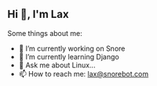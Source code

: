 ## Hi 👋, I'm Lax

Some things about me:

- 🔭 I’m currently working on Snore
- 🌱 I’m currently learning Django
- 💬 Ask me about Linux...
- 📫 How to reach me: lax@snorebot.com
